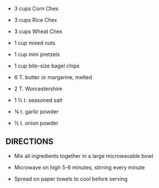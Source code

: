- 3 cups Corn Chex

- 3 cups Rice Chex

- 3 cups Wheat Chex

- 1 cup mixed nuts

- 1 cup mini pretzels

- 1 cup bite-size bagel chips

- 6 T. butter or margarine, melted

- 2 T. Worcestershire

- 1 ½ t. seasoned salt

- ¾ t. garlic powder

- ½ t. onion powder

## DIRECTIONS

- Mix all ingredients together in a large microwavable bowl

- Microwave on high 5-6 minutes, stirring every minute

- Spread on paper towels to cool before serving

